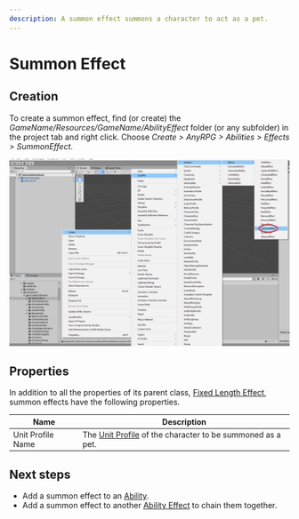 ```yaml
---
description: A summon effect summons a character to act as a pet.
---
```


# Summon Effect

## Creation

To create a summon effect, find (or create) the _GameName/Resources/GameName/AbilityEffect_ folder (or any subfolder) in the project tab and right click.  Choose _Create > AnyRPG > Abilities > Effects > SummonEffect_.

![](<../../.gitbook/assets/image (5) (2) (1).png>)

## Properties

In addition to all the properties of its parent class, [Fixed Length Effect](./#fixed-length-effect-properties), summon effects have the following properties.

| Name              | Description                                                                      |
| ----------------- | -------------------------------------------------------------------------------- |
| Unit Profile Name | The [Unit Profile](../unit-profile.md) of the character to be summoned as a pet. |

## Next steps

* Add a summon effect to an [Ability](../abilities/).
* Add a summon effect to another [Ability Effect](./) to chain them together.
